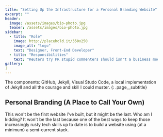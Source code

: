 ```yaml
---
title: "Setting Up the Infrastructure for a Personal Branding Website"
excerpt: ""
header:
  image: /assets/images/bio-photo.jpg
  teaser: /assets/images/bio-photo.jpg
sidebar:
  - title: "Role"
    image: http://placehold.it/350x250
    image_alt: "logo"
    text: "Designer, Front-End Developer"
  - title: "Responsibilities"
    text: "Reuters try PR stupid commenters should isn't a business model"
gallery:
]
---
```


The components: GitHub, Jekyll, Visual Studo Code, a local implementation of Jekyll and all the courage and skill I could muster.
{: .page__subtitle}

## Personal Branding (A Place to Call Your Own)

This won't be the first website I've built, but it might be the last. Who am I kidding? It won't be the last because one of the best ways to keep those increasingly rusty tech skills up to date is to build a website using (at a minimum) a semi-current stack. 